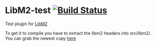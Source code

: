 LibM2-test [![Build Status](http://jenkins.libm2.org:8180/job/LibM2-test/badge/icon)](http://jenkins.libm2.org:8180/job/LibM2-test/)
==========

Test plugin for [LibM2](http://github.com/imermcmaps/LibM2)

To get it to compile you have to extract the libm2 headers into src/libm2/.
You can grab the newest copy [here](http://jenkins.libm2.org:8180/job/LibM2/lastSuccessfulBuild/artifact/dist.zip)
